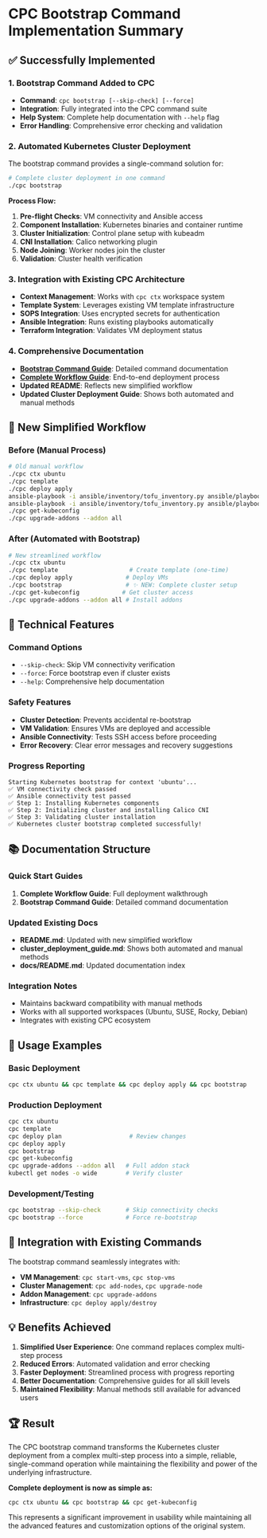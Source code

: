 # CPC Bootstrap Command Implementation Summary

## ✅ Successfully Implemented

### 1. **Bootstrap Command Added to CPC**
- **Command**: `cpc bootstrap [--skip-check] [--force]`
- **Integration**: Fully integrated into the CPC command suite
- **Help System**: Complete help documentation with `--help` flag
- **Error Handling**: Comprehensive error checking and validation

### 2. **Automated Kubernetes Cluster Deployment**
The bootstrap command provides a single-command solution for:

```bash
# Complete cluster deployment in one command
./cpc bootstrap
```

**Process Flow:**
1. **Pre-flight Checks**: VM connectivity and Ansible access
2. **Component Installation**: Kubernetes binaries and container runtime
3. **Cluster Initialization**: Control plane setup with kubeadm
4. **CNI Installation**: Calico networking plugin
5. **Node Joining**: Worker nodes join the cluster
6. **Validation**: Cluster health verification

### 3. **Integration with Existing CPC Architecture**
- **Context Management**: Works with `cpc ctx` workspace system
- **Template System**: Leverages existing VM template infrastructure
- **SOPS Integration**: Uses encrypted secrets for authentication
- **Ansible Integration**: Runs existing playbooks automatically
- **Terraform Integration**: Validates VM deployment status

### 4. **Comprehensive Documentation**
- **[Bootstrap Command Guide](docs/bootstrap_command_guide.md)**: Detailed command documentation
- **[Complete Workflow Guide](docs/complete_workflow_guide.md)**: End-to-end deployment process
- **Updated README**: Reflects new simplified workflow
- **Updated Cluster Deployment Guide**: Shows both automated and manual methods

## 🚀 New Simplified Workflow

### Before (Manual Process)
```bash
# Old manual workflow
./cpc ctx ubuntu
./cpc template
./cpc deploy apply
ansible-playbook -i ansible/inventory/tofu_inventory.py ansible/playbooks/install_kubernetes_cluster.yml
ansible-playbook -i ansible/inventory/tofu_inventory.py ansible/playbooks/initialize_kubernetes_cluster.yml
./cpc get-kubeconfig
./cpc upgrade-addons --addon all
```

### After (Automated with Bootstrap)
```bash
# New streamlined workflow
./cpc ctx ubuntu
./cpc template                    # Create template (one-time)
./cpc deploy apply               # Deploy VMs
./cpc bootstrap                  # ✨ NEW: Complete cluster setup
./cpc get-kubeconfig            # Get cluster access
./cpc upgrade-addons --addon all # Install addons
```

## 🔧 Technical Features

### **Command Options**
- `--skip-check`: Skip VM connectivity verification
- `--force`: Force bootstrap even if cluster exists
- `--help`: Comprehensive help documentation

### **Safety Features**
- **Cluster Detection**: Prevents accidental re-bootstrap
- **VM Validation**: Ensures VMs are deployed and accessible
- **Ansible Connectivity**: Tests SSH access before proceeding
- **Error Recovery**: Clear error messages and recovery suggestions

### **Progress Reporting**
```
Starting Kubernetes bootstrap for context 'ubuntu'...
✅ VM connectivity check passed
✅ Ansible connectivity test passed
✅ Step 1: Installing Kubernetes components
✅ Step 2: Initializing cluster and installing Calico CNI
✅ Step 3: Validating cluster installation
✅ Kubernetes cluster bootstrap completed successfully!
```

## 📚 Documentation Structure

### **Quick Start Guides**
1. **Complete Workflow Guide**: Full deployment walkthrough
2. **Bootstrap Command Guide**: Detailed command documentation

### **Updated Existing Docs**
- **README.md**: Updated with new simplified workflow
- **cluster_deployment_guide.md**: Shows both automated and manual methods
- **docs/README.md**: Updated documentation index

### **Integration Notes**
- Maintains backward compatibility with manual methods
- Works with all supported workspaces (Ubuntu, SUSE, Rocky, Debian)
- Integrates with existing CPC ecosystem

## 🎯 Usage Examples

### **Basic Deployment**
```bash
cpc ctx ubuntu && cpc template && cpc deploy apply && cpc bootstrap
```

### **Production Deployment**
```bash
cpc ctx ubuntu
cpc template
cpc deploy plan                   # Review changes
cpc deploy apply
cpc bootstrap
cpc get-kubeconfig
cpc upgrade-addons --addon all   # Full addon stack
kubectl get nodes -o wide        # Verify cluster
```

### **Development/Testing**
```bash
cpc bootstrap --skip-check       # Skip connectivity checks
cpc bootstrap --force            # Force re-bootstrap
```

## 🔄 Integration with Existing Commands

The bootstrap command seamlessly integrates with:
- **VM Management**: `cpc start-vms`, `cpc stop-vms`
- **Cluster Management**: `cpc add-nodes`, `cpc upgrade-node`
- **Addon Management**: `cpc upgrade-addons`
- **Infrastructure**: `cpc deploy apply/destroy`

## 💡 Benefits Achieved

1. **Simplified User Experience**: One command replaces complex multi-step process
2. **Reduced Errors**: Automated validation and error checking
3. **Faster Deployment**: Streamlined process with progress reporting
4. **Better Documentation**: Comprehensive guides for all skill levels
5. **Maintained Flexibility**: Manual methods still available for advanced users

## 🏆 Result

The CPC bootstrap command transforms the Kubernetes cluster deployment from a complex multi-step process into a simple, reliable, single-command operation while maintaining the flexibility and power of the underlying infrastructure.

**Complete deployment is now as simple as:**
```bash
cpc ctx ubuntu && cpc bootstrap && cpc get-kubeconfig
```

This represents a significant improvement in usability while maintaining all the advanced features and customization options of the original system.
